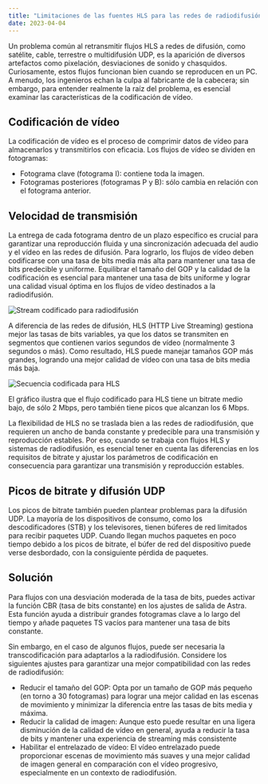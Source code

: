 ```yaml
---
title: "Limitaciones de las fuentes HLS para las redes de radiodifusión"
date: 2023-04-04
---
```


Un problema común al retransmitir flujos HLS a redes de difusión, como satélite, cable, terrestre o multidifusión UDP, es la aparición de diversos artefactos como pixelación, desviaciones de sonido y chasquidos. Curiosamente, estos flujos funcionan bien cuando se reproducen en un PC. A menudo, los ingenieros echan la culpa al fabricante de la cabecera; sin embargo, para entender realmente la raíz del problema, es esencial examinar las características de la codificación de vídeo.

## Codificación de vídeo[](https://help.cesbo.com/astra/delivery/broadcasting/limitations-of-hls-sources-for-broadcasting-networks#video-encoding)

La codificación de vídeo es el proceso de comprimir datos de vídeo para almacenarlos y transmitirlos con eficacia. Los flujos de vídeo se dividen en fotogramas:

- Fotograma clave (fotograma I): contiene toda la imagen.
- Fotogramas posteriores (fotogramas P y B): sólo cambia en relación con el fotograma anterior.

## Velocidad de transmisión[](https://help.cesbo.com/astra/delivery/broadcasting/limitations-of-hls-sources-for-broadcasting-networks#stream-bitrate)

La entrega de cada fotograma dentro de un plazo específico es crucial para garantizar una reproducción fluida y una sincronización adecuada del audio y el vídeo en las redes de difusión. Para lograrlo, los flujos de vídeo deben codificarse con una tasa de bits media más alta para mantener una tasa de bits predecible y uniforme. Equilibrar el tamaño del GOP y la calidad de la codificación es esencial para mantener una tasa de bits uniforme y lograr una calidad visual óptima en los flujos de vídeo destinados a la radiodifusión.

![Stream codificado para radiodifusión](https://cdn.cesbo.com/help/astra/delivery/broadcasting/limitations-of-hls/broadcast.png)

A diferencia de las redes de difusión, HLS (HTTP Live Streaming) gestiona mejor las tasas de bits variables, ya que los datos se transmiten en segmentos que contienen varios segundos de vídeo (normalmente 3 segundos o más). Como resultado, HLS puede manejar tamaños GOP más grandes, logrando una mejor calidad de vídeo con una tasa de bits media más baja.

![Secuencia codificada para HLS](https://cdn.cesbo.com/help/astra/delivery/broadcasting/limitations-of-hls/ott.png)

El gráfico ilustra que el flujo codificado para HLS tiene un bitrate medio bajo, de sólo 2 Mbps, pero también tiene picos que alcanzan los 6 Mbps.

La flexibilidad de HLS no se traslada bien a las redes de radiodifusión, que requieren un ancho de banda constante y predecible para una transmisión y reproducción estables. Por eso, cuando se trabaja con flujos HLS y sistemas de radiodifusión, es esencial tener en cuenta las diferencias en los requisitos de bitrate y ajustar los parámetros de codificación en consecuencia para garantizar una transmisión y reproducción estables.

## Picos de bitrate y difusión UDP[](https://help.cesbo.com/astra/delivery/broadcasting/limitations-of-hls-sources-for-broadcasting-networks#bitrate-peaks-and-udp-broadcasting)

Los picos de bitrate también pueden plantear problemas para la difusión UDP. La mayoría de los dispositivos de consumo, como los descodificadores (STB) y los televisores, tienen búferes de red limitados para recibir paquetes UDP. Cuando llegan muchos paquetes en poco tiempo debido a los picos de bitrate, el búfer de red del dispositivo puede verse desbordado, con la consiguiente pérdida de paquetes.

## Solución[](https://help.cesbo.com/astra/delivery/broadcasting/limitations-of-hls-sources-for-broadcasting-networks#solution)

Para flujos con una desviación moderada de la tasa de bits, puedes activar la función CBR (tasa de bits constante) en los ajustes de salida de Astra. Esta función ayuda a distribuir grandes fotogramas clave a lo largo del tiempo y añade paquetes TS vacíos para mantener una tasa de bits constante.

Sin embargo, en el caso de algunos flujos, puede ser necesaria la transcodificación para adaptarlos a la radiodifusión. Considere los siguientes ajustes para garantizar una mejor compatibilidad con las redes de radiodifusión:

- Reducir el tamaño del GOP: Opta por un tamaño de GOP más pequeño (en torno a 30 fotogramas) para lograr una mejor calidad en las escenas de movimiento y minimizar la diferencia entre las tasas de bits media y máxima.
- Reducir la calidad de imagen: Aunque esto puede resultar en una ligera disminución de la calidad de vídeo en general, ayuda a reducir la tasa de bits y mantener una experiencia de streaming más consistente
- Habilitar el entrelazado de vídeo: El vídeo entrelazado puede proporcionar escenas de movimiento más suaves y una mejor calidad de imagen general en comparación con el vídeo progresivo, especialmente en un contexto de radiodifusión.

